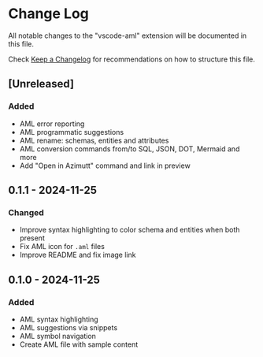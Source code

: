 # Change Log

All notable changes to the "vscode-aml" extension will be documented in this file.

Check [Keep a Changelog](http://keepachangelog.com) for recommendations on how to structure this file.

## [Unreleased]

### Added

- AML error reporting
- AML programmatic suggestions
- AML rename: schemas, entities and attributes
- AML conversion commands from/to SQL, JSON, DOT, Mermaid and more
- Add "Open in Azimutt" command and link in preview


## 0.1.1 - 2024-11-25

### Changed

- Improve syntax highlighting to color schema and entities when both present
- Fix AML icon for `.aml` files
- Improve README and fix image link


## 0.1.0 - 2024-11-25

### Added

- AML syntax highlighting
- AML suggestions via snippets
- AML symbol navigation
- Create AML file with sample content
